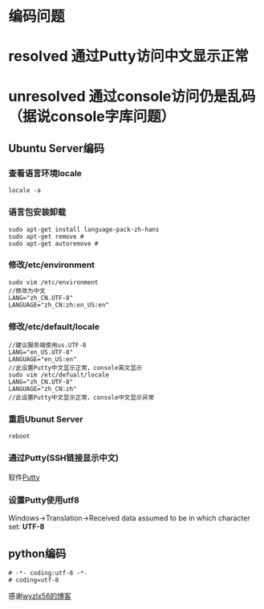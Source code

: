 # 编码问题
# resolved    通过Putty访问中文显示正常
# unresolved  通过console访问仍是乱码（据说console字库问题）
## Ubuntu Server编码
### 查看语言环境locale
    locale -a
### 语言包安装卸载
    sudo apt-get install language-pack-zh-hans
    sudo apt-get remove #
    sudo apt-get autoremove #
### 修改/etc/environment
    sudo vim /etc/environment
    //修改为中文
    LANG="zh_CN.UTF-8"
    LANGUAGE="zh_CN:zh:en_US:en"
### 修改/etc/default/locale
    //建议服务端使用us.UTF-8
    LANG="en_US.UTF-8"
    LANGUAGE="en_US:en"
    //此设置Putty中文显示正常，console英文显示
    sudo vim /etc/defualt/locale
    LANG="zh_CN.UTF-8"
    LANGUAGE="zh_CN:zh"
    //此设置Putty中文显示正常，console中文显示异常
### 重启Ubunut Server
    reboot
### 通过Putty(SSH链接显示中文)
软件[Putty](http://www.chiark.greenend.org.uk/~sgtatham/putty/)
### 设置Putty使用utf8
Windows->Translation->Received data assumed to be in which character set: __UTF-8__
## python编码
    # -*- coding:utf-8 -*-
    # coding=utf-8


感谢[wyzlx56的博客](http://blog.sina.com.cn/s/blog_4c32ffda0100i5nu.html)